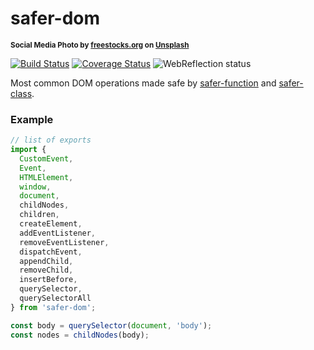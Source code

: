 # safer-dom

<sup>**Social Media Photo by [freestocks.org](https://unsplash.com/@freestocks) on [Unsplash](https://unsplash.com/)**</sup>

[![Build Status](https://travis-ci.com/WebReflection/safer-dom.svg?branch=master)](https://travis-ci.com/WebReflection/safer-dom) [![Coverage Status](https://coveralls.io/repos/github/WebReflection/safer-dom/badge.svg?branch=master)](https://coveralls.io/github/WebReflection/safer-promise?branch=master) ![WebReflection status](https://offline.report/status/webreflection.svg)

Most common DOM operations made safe by [safer-function](https://github.com/WebReflection/safer-function#safer-function) and [safer-class](https://github.com/WebReflection/safer-class#safer-class).

### Example

```js
// list of exports
import {
  CustomEvent,
  Event,
  HTMLElement,
  window,
  document,
  childNodes,
  children,
  createElement,
  addEventListener,
  removeEventListener,
  dispatchEvent,
  appendChild,
  removeChild,
  insertBefore,
  querySelector,
  querySelectorAll
} from 'safer-dom';

const body = querySelector(document, 'body');
const nodes = childNodes(body);
```
